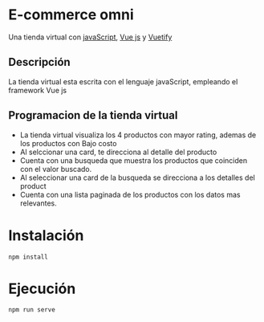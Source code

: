 # **E-commerce omni**
Una tienda virtual con [javaScript](https://developer.mozilla.org/es/docs/Web/JavaScript), [Vue js](https://v2.vuejs.org/v2/guide/)  y  [Vuetify](https://vuetifyjs.com/en/) 
## **Descripción**
La tienda virtual esta escrita con el lenguaje javaScript, empleando el framework Vue js
## **Programacion de la tienda virtual**
- La tienda virtual visualiza los 4 productos con mayor rating, ademas de los productos con Bajo costo
- Al selccionar una card, te direcciona al detalle del producto 
- Cuenta con una busqueda que muestra los productos que coinciden con el valor buscado. 
- Al seleccionar una card de la busqueda se direcciona a los detalles del product
- Cuenta con una lista paginada de los productos con los datos mas relevantes.
# **Instalación**
```console
npm install 
```
# **Ejecución**

```console
npm run serve
```